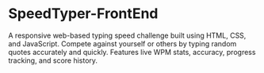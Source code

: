 # SpeedTyper-FrontEnd
A responsive web-based typing speed challenge built using HTML, CSS, and JavaScript. Compete against yourself or others by typing random quotes accurately and quickly. Features live WPM stats, accuracy, progress tracking, and score history.
